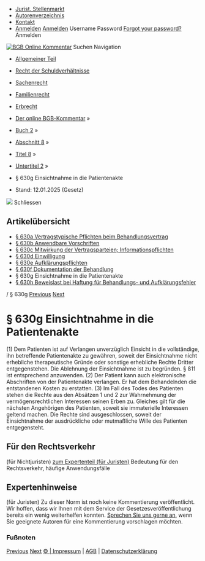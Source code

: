   * [Jurist. Stellenmarkt](https://bgb.kommentar.de/Buch-2/Abschnitt-8/Titel-8/Untertitel-2/</job-board> "Jurist. Stellenmarkt")
  * [Autorenverzeichnis](https://bgb.kommentar.de/Buch-2/Abschnitt-8/Titel-8/Untertitel-2/</Autorenverzeichnis> "Autorenverzeichnis")
  * [Kontakt](https://bgb.kommentar.de/Buch-2/Abschnitt-8/Titel-8/Untertitel-2/</Kontakt>)
  * [Anmelden](https://bgb.kommentar.de/Buch-2/Abschnitt-8/Titel-8/Untertitel-2/<#login> "show login form") [Anmelden](https://bgb.kommentar.de/Buch-2/Abschnitt-8/Titel-8/Untertitel-2/<#> "hide login form") Username Password
[Forgot your password?](https://bgb.kommentar.de/Buch-2/Abschnitt-8/Titel-8/Untertitel-2/</user/forgotpassword>) Anmelden 


[![BGB Online Kommentar](https://bgb.kommentar.de/extension/bgb/design/bgb/images/logo.png)](https://bgb.kommentar.de/Buch-2/Abschnitt-8/Titel-8/Untertitel-2/</> "BGB Online Kommentar")
Suchen
Navigation
  * [Allgemeiner Teil](https://bgb.kommentar.de/Buch-2/Abschnitt-8/Titel-8/Untertitel-2/</Buch-1>)
  * [Recht der Schuldverhältnisse](https://bgb.kommentar.de/Buch-2/Abschnitt-8/Titel-8/Untertitel-2/</Buch-2>)
  * [Sachenrecht](https://bgb.kommentar.de/Buch-2/Abschnitt-8/Titel-8/Untertitel-2/</Buch-3>)
  * [Familienrecht](https://bgb.kommentar.de/Buch-2/Abschnitt-8/Titel-8/Untertitel-2/</Buch-4>)
  * [Erbrecht](https://bgb.kommentar.de/Buch-2/Abschnitt-8/Titel-8/Untertitel-2/</Buch-5>)


  * [Der online BGB-Kommentar](https://bgb.kommentar.de/Buch-2/Abschnitt-8/Titel-8/Untertitel-2/</>) »
  * [Buch 2](https://bgb.kommentar.de/Buch-2/Abschnitt-8/Titel-8/Untertitel-2/</Buch-2>) »
  * [Abschnitt 8](https://bgb.kommentar.de/Buch-2/Abschnitt-8/Titel-8/Untertitel-2/</Buch-2/Abschnitt-8>) »
  * [Titel 8](https://bgb.kommentar.de/Buch-2/Abschnitt-8/Titel-8/Untertitel-2/</Buch-2/Abschnitt-8/Titel-8>) »
  * [Untertitel 2](https://bgb.kommentar.de/Buch-2/Abschnitt-8/Titel-8/Untertitel-2/</Buch-2/Abschnitt-8/Titel-8/Untertitel-2>) »
  * § 630g Einsichtnahme in die Patientenakte 
  * Stand: 12.01.2025 (Gesetz) 


![](https://vg01.met.vgwort.de/na/1c9909529ead4f509072c06d9081a7d5)
Schliessen 
## Artikelübersicht
  * [ § 630a Vertragstypische Pflichten beim Behandlungsvertrag ](https://bgb.kommentar.de/Buch-2/Abschnitt-8/Titel-8/Untertitel-2/</Buch-2/Abschnitt-8/Titel-8/Untertitel-2/Vertragstypische-Pflichten-beim-Behandlungsvertrag>)
  * [ § 630b Anwendbare Vorschriften ](https://bgb.kommentar.de/Buch-2/Abschnitt-8/Titel-8/Untertitel-2/</Buch-2/Abschnitt-8/Titel-8/Untertitel-2/Anwendbare-Vorschriften>)
  * [ § 630c Mitwirkung der Vertragsparteien; Informationspflichten ](https://bgb.kommentar.de/Buch-2/Abschnitt-8/Titel-8/Untertitel-2/</Buch-2/Abschnitt-8/Titel-8/Untertitel-2/Mitwirkung-der-Vertragsparteien-Informationspflichten>)
  * [ § 630d Einwilligung ](https://bgb.kommentar.de/Buch-2/Abschnitt-8/Titel-8/Untertitel-2/</Buch-2/Abschnitt-8/Titel-8/Untertitel-2/Einwilligung>)
  * [ § 630e Aufklärungspflichten ](https://bgb.kommentar.de/Buch-2/Abschnitt-8/Titel-8/Untertitel-2/</Buch-2/Abschnitt-8/Titel-8/Untertitel-2/Aufklaerungspflichten>)
  * [ § 630f Dokumentation der Behandlung ](https://bgb.kommentar.de/Buch-2/Abschnitt-8/Titel-8/Untertitel-2/</Buch-2/Abschnitt-8/Titel-8/Untertitel-2/Dokumentation-der-Behandlung>)
  * § 630g Einsichtnahme in die Patientenakte 
  * [ § 630h Beweislast bei Haftung für Behandlungs- und Aufklärungsfehler ](https://bgb.kommentar.de/Buch-2/Abschnitt-8/Titel-8/Untertitel-2/</Buch-2/Abschnitt-8/Titel-8/Untertitel-2/Beweislast-bei-Haftung-fuer-Behandlungs-und-Aufklaerungsfehler>)


/ § 630g 
[Previous](https://bgb.kommentar.de/Buch-2/Abschnitt-8/Titel-8/Untertitel-2/</Buch-2/Abschnitt-8/Titel-8/Untertitel-2/Dokumentation-der-Behandlung> "§ 630f Dokumentation der Behandlung") [Next](https://bgb.kommentar.de/Buch-2/Abschnitt-8/Titel-8/Untertitel-2/</Buch-2/Abschnitt-8/Titel-8/Untertitel-2/Beweislast-bei-Haftung-fuer-Behandlungs-und-Aufklaerungsfehler> "§ 630h Beweislast bei Haftung für Behandlungs- und Aufklärungsfehler")
# § 630g Einsichtnahme in die Patientenakte
(1) Dem Patienten ist auf Verlangen unverzüglich Einsicht in die vollständige, ihn betreffende Patientenakte zu gewähren, soweit der Einsichtnahme nicht erhebliche therapeutische Gründe oder sonstige erhebliche Rechte Dritter entgegenstehen. Die Ablehnung der Einsichtnahme ist zu begründen. § 811 ist entsprechend anzuwenden.
(2) Der Patient kann auch elektronische Abschriften von der Patientenakte verlangen. Er hat dem Behandelnden die entstandenen Kosten zu erstatten.
(3) Im Fall des Todes des Patienten stehen die Rechte aus den Absätzen 1 und 2 zur Wahrnehmung der vermögensrechtlichen Interessen seinen Erben zu. Gleiches gilt für die nächsten Angehörigen des Patienten, soweit sie immaterielle Interessen geltend machen. Die Rechte sind ausgeschlossen, soweit der Einsichtnahme der ausdrückliche oder mutmaßliche Wille des Patienten entgegensteht.
## Für den Rechtsverkehr 
(für Nichtjuristen)
[zum Expertenteil (für Juristen)](https://bgb.kommentar.de/Buch-2/Abschnitt-8/Titel-8/Untertitel-2/<#expertenhinweise>)
Bedeutung für den Rechtsverkehr, häufige Anwendungsfälle
## Expertenhinweise
(für Juristen)
Zu dieser Norm ist noch keine Kommentierung veröffentlicht. Wir hoffen, dass wir Ihnen mit dem Service der Gesetzesveröffentlichung bereits ein wenig weiterhelfen konnten. [Sprechen Sie uns gerne an](https://bgb.kommentar.de/Buch-2/Abschnitt-8/Titel-8/Untertitel-2/</Kontakt>), wenn Sie geeignete Autoren für eine Kommentierung vorschlagen möchten. 
### Fußnoten
[Previous](https://bgb.kommentar.de/Buch-2/Abschnitt-8/Titel-8/Untertitel-2/</Buch-2/Abschnitt-8/Titel-8/Untertitel-2/Dokumentation-der-Behandlung> "§ 630f Dokumentation der Behandlung") [Next](https://bgb.kommentar.de/Buch-2/Abschnitt-8/Titel-8/Untertitel-2/</Buch-2/Abschnitt-8/Titel-8/Untertitel-2/Beweislast-bei-Haftung-fuer-Behandlungs-und-Aufklaerungsfehler> "§ 630h Beweislast bei Haftung für Behandlungs- und Aufklärungsfehler")
[© | Impressum](https://bgb.kommentar.de/Buch-2/Abschnitt-8/Titel-8/Untertitel-2/</Kontakt>) | [AGB](https://bgb.kommentar.de/Buch-2/Abschnitt-8/Titel-8/Untertitel-2/</AGB>) | [Datenschutzerklärung](https://bgb.kommentar.de/Buch-2/Abschnitt-8/Titel-8/Untertitel-2/</Datenschutzerklaerung-fuer-Leser>)
